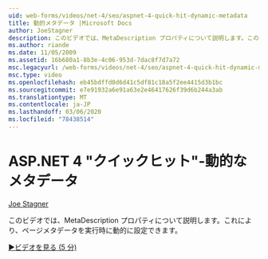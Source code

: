 ```yaml
---
uid: web-forms/videos/net-4/seo/aspnet-4-quick-hit-dynamic-metadata
title: 動的メタデータ |Microsoft Docs
author: JoeStagner
description: このビデオでは、MetaDescription プロパティについて説明します。このプロパティを使用すると、実行時にページメタデータを動的に設定できます...
ms.author: riande
ms.date: 11/05/2009
ms.assetid: 16b680a1-8b3e-4c06-953d-7dac8f7d7a72
msc.legacyurl: /web-forms/videos/net-4/seo/aspnet-4-quick-hit-dynamic-metadata
msc.type: video
ms.openlocfilehash: eb45bdffd0d6d41c5df81c18a5f2ee4415d3b1bc
ms.sourcegitcommit: e7e91932a6e91a63e2e46417626f39d6b244a3ab
ms.translationtype: MT
ms.contentlocale: ja-JP
ms.lasthandoff: 03/06/2020
ms.locfileid: "78438514"
---
```

# <a name="aspnet-4-quick-hit---dynamic-metadata"></a>ASP.NET 4 "クイックヒット"-動的なメタデータ

[Joe Stagner](https://github.com/JoeStagner)

このビデオでは、MetaDescription プロパティについて説明します。これにより、ページメタデータを実行時に動的に設定できます。 

[&#9654;ビデオを見る (5 分)](https://channel9.msdn.com/Blogs/ASP-NET-Site-Videos/aspnet-4-quick-hit-dynamic-metadata)
